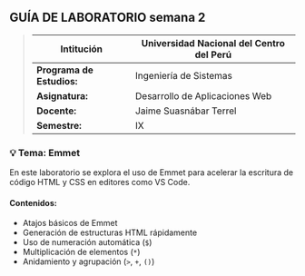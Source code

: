 ## GUÍA DE LABORATORIO semana 2

>Intitución                 |Universidad Nacional del Centro del Perú   |
>------------------------- |-------------------------------------------|
>**Programa de Estudios:** | Ingeniería de Sistemas                    |
>**Asignatura:**           | Desarrollo de Aplicaciones Web            |
>**Docente:**              | Jaime Suasnábar Terrel                    |
>**Semestre:**             | IX                                        |

### 💡 Tema: Emmet

En este laboratorio se explora el uso de Emmet para acelerar la escritura de código HTML y CSS en editores como VS Code.

#### Contenidos:
- Atajos básicos de Emmet
- Generación de estructuras HTML rápidamente
- Uso de numeración automática (`$`)
- Multiplicación de elementos (`*`)
- Anidamiento y agrupación (`>`, `+`, `()`)
